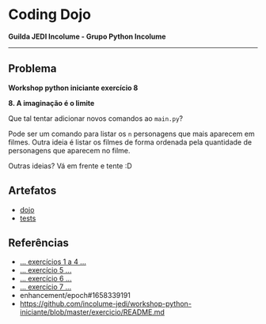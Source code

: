 # Coding Dojo

**Guilda JEDI Incolume - Grupo Python Incolume**

---

## Problema


**Workshop python iniciante exercício 8**

**8. A imaginação é o limite**

Que tal tentar adicionar novos comandos ao `main.py`?

Pode ser um comando para listar os `n` personagens que mais aparecem em filmes.
Outra ideia é listar os filmes de forma ordenada pela quantidade de personagens que aparecem no filme.

Outras ideias? Vá em frente e tente :D

## Artefatos

- [dojo](dojo.py)
- [tests](test_20220730.py)

## Referências
- [...  exercícios 1 a 4 ...](../dojo20220721/README.md)
- [...  exercício 5 ...](../dojo20220722/README.md)
- [...  exercício 6 ...](../dojo20220725/README.md)
- [...  exercício 7 ...](../dojo20220727/README.md)
- enhancement/epoch#1658339191
- https://github.com/incolume-jedi/workshop-python-iniciante/blob/master/exercicio/README.md
